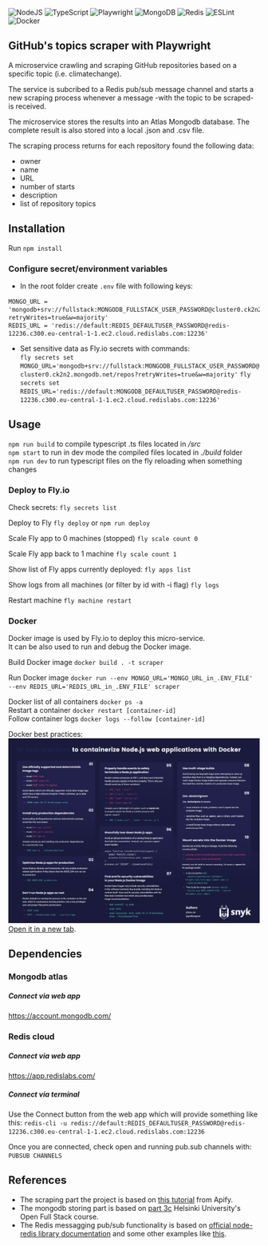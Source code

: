 
![NodeJS](https://img.shields.io/badge/node.js-6DA55F?style=for-the-badge&logo=node.js&logoColor=white)
![TypeScript](https://img.shields.io/badge/typescript-%23007ACC.svg?style=for-the-badge&logo=typescript&logoColor=white)
![Playwright](https://img.shields.io/badge/Playwright-45ba4b?style=for-the-badge&logo=Playwright&logoColor=white)
![MongoDB](https://img.shields.io/badge/MongoDB-%234ea94b.svg?style=for-the-badge&logo=mongodb&logoColor=white)
![Redis](https://img.shields.io/badge/redis-%23DD0031.svg?style=for-the-badge&logo=redis&logoColor=white)
![ESLint](https://img.shields.io/badge/ESLint-4B3263?style=for-the-badge&logo=eslint&logoColor=white)
![Docker](https://img.shields.io/badge/Docker-2CA5E0?style=for-the-badge&logo=docker&logoColor=white)


## GitHub's topics scraper with Playwright

A microservice crawling and scraping GitHub repositories based on a specific topic (i.e. climatechange).  

The service is subcribed to a Redis pub/sub message channel and starts a new scraping process whenever a message -with the topic to be scraped- is received.  

The microservice stores the results into an Atlas Mongodb database. The complete result is also stored into a local .json and .csv file.  

The scraping process returns for each repository found the following data: 
- owner
- name
- URL
- number of starts
- description
- list of repository topics

## Installation

Run `npm install`

### Configure secret/environment variables

- In the root folder create `.env` file with following keys:   
```
MONGO_URL = 'mongodb+srv://fullstack:MONGODB_FULLSTACK_USER_PASSWORD@cluster0.ck2n2.mongodb.net/repos?retryWrites=true&w=majority'
REDIS_URL = 'redis://default:REDIS_DEFAULTUSER_PASSWORD@redis-12236.c300.eu-central-1-1.ec2.cloud.redislabs.com:12236'
```  
- Set sensitive data as Fly.io secrets with commands:   
`fly secrets set MONGO_URL='mongodb+srv://fullstack:MONGODB_FULLSTACK_USER_PASSWORD@cluster0.ck2n2.mongodb.net/repos?retryWrites=true&w=majority'`
`fly secrets set REDIS_URL='redis://default:MONGODB_DEFAULTUSER_PASSWORD@redis-12236.c300.eu-central-1-1.ec2.cloud.redislabs.com:12236'`

## Usage

`npm run build` to compile typescript .ts files located in */src*  
`npm start` to run in dev mode the compiled files located in *./build* folder   
`npm run dev` to run typescript files on the fly reloading when something changes 

### Deploy to Fly.io

Check secrets:
`fly secrets list`

Deploy to Fly
`fly deploy` or `npm run deploy`

Scale Fly app to 0 machines (stopped)
`fly scale count 0`

Scale Fly app back to 1 machine
`fly scale count 1`

Show list of Fly apps currently deployed:
`fly apps list`

Show logs from all machines (or filter by id with -i flag)
`fly logs`

Restart machine
`fly machine restart`

### Docker 

Docker image is used by Fly.io to deploy this micro-service.  
It can be also used to run and debug the Docker image.  

Build Docker image
`docker build . -t scraper`

Run Docker image
`docker run --env MONGO_URL='MONGO_URL_in_.ENV_FILE' --env REDIS_URL='REDIS_URL_in_.ENV_FILE' scraper`

Docker list of all containers `docker ps -a`  
Restart a container `docker restart [container-id]`  
Follow container logs `docker logs --follow [container-id]`

Docker best practices:
![Docker best practices](./documentation/NodeJS-CheatSheet_page-0001.jpg)[Open it in a new tab](https://res.cloudinary.com/snyk/images/v1/wordpress-sync/NodeJS-CheatSheet/NodeJS-CheatSheet.pdf).


## Dependencies

### Mongodb atlas

##### Connect via web app
https://account.mongodb.com/

### Redis cloud

##### Connect via web app

https://app.redislabs.com/ 

##### Connect via terminal
Use the Connect button from the web app which will provide something like this:
`redis-cli -u redis://default:REDIS_DEFAULTUSER_PASSWORD@redis-12236.c300.eu-central-1-1.ec2.cloud.redislabs.com:12236`

Once you are connected, check open and running pub.sub channels with:
`PUBSUB CHANNELS`

## References

- The scraping part the project is based on [this tutorial](https://blog.apify.com/how-to-scrape-the-web-with-playwright-ece1ced75f73/) from Apify.
- The mongodb storing part is based on [part 3c](https://fullstackopen.com/en/part3/saving_data_to_mongo_db#mongo-db) Helsinki University's Open Full Stack course.   
- The Redis messagging pub/sub functionality is based on [official node-redis library documentation](https://github.com/redis/node-redis/blob/master/docs/pub-sub.md) and some other examples like [this](https://blog.logrocket.com/using-redis-pub-sub-node-js/).
